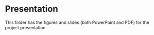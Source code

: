 # Presentation

This folder has the figures and slides (both PowerPoint and PDF)
for the project presentation.
